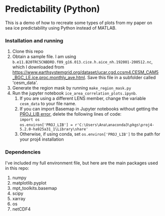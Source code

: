 # Predictability (Python)  
  
This is a demo of how to recreate some types of plots from my paper on sea ice predictability using Python instead of MATLAB. 

### Installation and running

1. Clone this repo
2. Obtain a sample file. I am using `b.e11.B20TRC5CNBDRD.f09_g16.013.cice.h.aice_nh.192001-200512.nc`, which I downloaded from https://www.earthsystemgrid.org/dataset/ucar.cgd.ccsm4.CESM_CAM5_BGC_LE.ice.proc.monthly_ave.html. Save this file in a subfolder called 'cesm_data'.
3. Generate the region mask by running `make_region_mask.py`
4. Run the jupyter notebook `ice_area_correlation_plots.ipynb`. 
    1. If you are using a different LENS member, change the variable `cesm_data` to your file name.  
    2. If you can import Basemap in Jupyter notebooks without getting the [PROJ_LIB error](https://ctcoding.wordpress.com/2019/01/29/solved-proj_lib-error-when-installing-basemap-on-windows-using-anaconda/), delete the following lines of code:  
        `import os`  
        `os.environ['PROJ_LIB'] = r'C:\Users\Ana\anaconda3\pkgs\proj4-5.2.0-ha925a31_1\Library\share'`  
    3. Otherwise, if using conda, set `os.environ['PROJ_LIB']` to the path for your proj4 installation  


### Dependencies

I've included my full environment file, but here are the main packages used in this repo:
1. numpy
2. matplotlib.pyplot
3. mpt_toolkits.basemap
4. scipy
5. xarray
6. os
7. netCDF4
